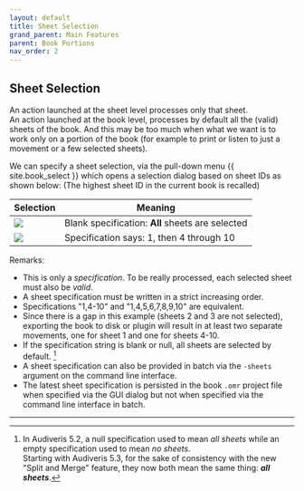 ```yaml
---
layout: default
title: Sheet Selection
grand_parent: Main Features
parent: Book Portions
nav_order: 2
---
```


## Sheet Selection

An action launched at the sheet level processes only that sheet.    
An action launched at the book level, processes by default all the (valid) sheets of the book.
And this may be too much when what we want is to work only on a portion of the book
(for example to print or listen to just a movement or a few selected sheets).

We can specify a sheet selection, via the pull-down menu {{ site.book_select }} which opens a
selection dialog based on sheet IDs as shown below:
(The highest sheet ID in the current book is recalled)

|  Selection  |   Meaning    |
| ----------- | ------------ |
|![](../assets/images/specified_sheets_empty.png)| Blank specification: **All** sheets are selected|
|![](../assets/images/specified_sheets.png)| Specification says: 1, then 4 through 10|

Remarks:

- This is only a _specification_.
  To be really processed, each selected sheet must also be _valid_.
- A sheet specification must be written in a strict increasing order.
- Specifications "1,4-10" and "1,4,5,6,7,8,9,10" are equivalent.
- Since there is a gap in this example (sheets 2 and 3 are not selected), exporting the book
  to disk or plugin will result in at least two separate movements, one for sheet 1 and one
  for sheets 4-10.
- If the specification string is blank or null, all sheets are selected by default. [^empty_spec]
- A sheet specification can also be provided in batch via the `-sheets` argument on the command line interface.
- The latest sheet specification is persisted in the book `.omr` project file
  when specified via the GUI dialog but not when specified via the command line interface in batch.

---

[^empty_spec]:
    In Audiveris 5.2, a null specification used to mean _all sheets_
    while an empty specification used to mean _no sheets_.  
    Starting with Audiveris 5.3, for the sake of consistency with the new "Split and Merge" feature,
    they now both mean the same thing: _**all sheets**_.
